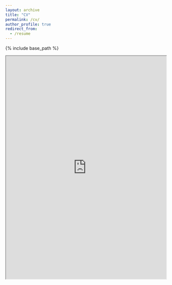 ```yaml
---
layout: archive
title: "CV"
permalink: /cv/
author_profile: true
redirect_from:
  - /resume
---
```


{% include base_path %}

<html>
  <body>
    <center><iframe src="https://IosifPintirishis.github.io/files/CV_Iosif_Pintirishis_new.pdf" width="100%" height="700">
      <style>
        html, body { height: 100%; }
        body {overflow: hidden; margin: 0; }
        iframe {width: 100%; }
      </style>
      </iframe></center>
  </body>
  </html>
